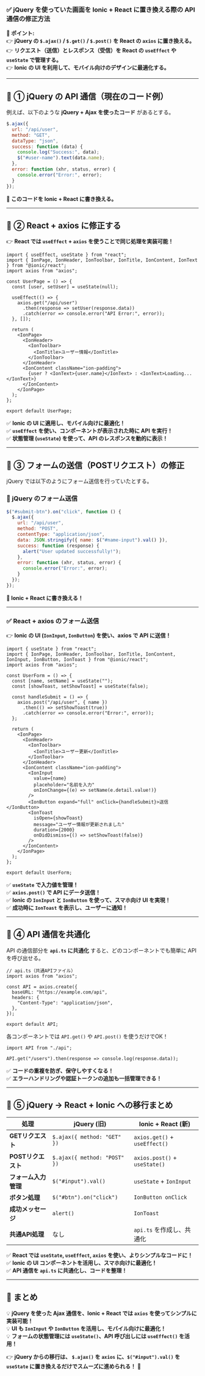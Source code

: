 ### **✅ jQuery を使っていた画面を Ionic + React に置き換える際の API 通信の修正方法**
**📌 ポイント:**  
👉 **jQuery の `$.ajax()` / `$.get()` / `$.post()` を React の `axios` に置き換える。**  
👉 **リクエスト（送信）とレスポンス（受信）を React の `useEffect` や `useState` で管理する。**  
👉 **Ionic の UI を利用して、モバイル向けのデザインに最適化する。**  

---

## **🔹 ① jQuery の API 通信（現在のコード例）**
例えば、以下のような **jQuery + Ajax を使ったコード** があるとする。

```js
$.ajax({
  url: "/api/user",
  method: "GET",
  dataType: "json",
  success: function (data) {
    console.log("Success:", data);
    $("#user-name").text(data.name);
  },
  error: function (xhr, status, error) {
    console.error("Error:", error);
  }
});
```
**📌 このコードを Ionic + React に書き換える。**

---

## **🔹 ② React + axios に修正する**
👉 **React では `useEffect` + `axios` を使うことで同じ処理を実装可能！**  

```tsx
import { useEffect, useState } from "react";
import { IonPage, IonHeader, IonToolbar, IonTitle, IonContent, IonText } from "@ionic/react";
import axios from "axios";

const UserPage = () => {
  const [user, setUser] = useState(null);

  useEffect(() => {
    axios.get("/api/user")
      .then(response => setUser(response.data))
      .catch(error => console.error("API Error:", error));
  }, []);

  return (
    <IonPage>
      <IonHeader>
        <IonToolbar>
          <IonTitle>ユーザー情報</IonTitle>
        </IonToolbar>
      </IonHeader>
      <IonContent className="ion-padding">
        {user ? <IonText>{user.name}</IonText> : <IonText>Loading...</IonText>}
      </IonContent>
    </IonPage>
  );
};

export default UserPage;
```

✅ **Ionic の UI に適用し、モバイル向けに最適化！**  
✅ **`useEffect` を使い、コンポーネントが表示された時に API を実行！**  
✅ **状態管理 (`useState`) を使って、API のレスポンスを動的に表示！**  

---

## **🔹 ③ フォームの送信（POSTリクエスト）の修正**
jQuery では以下のようにフォーム送信を行っていたとする。

### **📌 jQuery のフォーム送信**
```js
$("#submit-btn").on("click", function () {
  $.ajax({
    url: "/api/user",
    method: "POST",
    contentType: "application/json",
    data: JSON.stringify({ name: $("#name-input").val() }),
    success: function (response) {
      alert("User updated successfully!");
    },
    error: function (xhr, status, error) {
      console.error("Error:", error);
    }
  });
});
```
**📌 Ionic + React に書き換える！**

---

### **✅ React + axios のフォーム送信**
👉 **Ionic の UI (`IonInput`, `IonButton`) を使い、axios で API に送信！**  

```tsx
import { useState } from "react";
import { IonPage, IonHeader, IonToolbar, IonTitle, IonContent, IonInput, IonButton, IonToast } from "@ionic/react";
import axios from "axios";

const UserForm = () => {
  const [name, setName] = useState("");
  const [showToast, setShowToast] = useState(false);

  const handleSubmit = () => {
    axios.post("/api/user", { name })
      .then(() => setShowToast(true))
      .catch(error => console.error("Error:", error));
  };

  return (
    <IonPage>
      <IonHeader>
        <IonToolbar>
          <IonTitle>ユーザー更新</IonTitle>
        </IonToolbar>
      </IonHeader>
      <IonContent className="ion-padding">
        <IonInput 
          value={name} 
          placeholder="名前を入力" 
          onIonChange={(e) => setName(e.detail.value!)}
        />
        <IonButton expand="full" onClick={handleSubmit}>送信</IonButton>
        <IonToast
          isOpen={showToast}
          message="ユーザー情報が更新されました"
          duration={2000}
          onDidDismiss={() => setShowToast(false)}
        />
      </IonContent>
    </IonPage>
  );
};

export default UserForm;
```

✅ **`useState` で入力値を管理！**  
✅ **`axios.post()` で API にデータ送信！**  
✅ **Ionic の `IonInput` と `IonButton` を使って、スマホ向け UI を実現！**  
✅ **成功時に `IonToast` を表示し、ユーザーに通知！**  

---

## **🔹 ④ API 通信を共通化**
API の通信部分を **`api.ts` に共通化** すると、どのコンポーネントでも簡単に API を呼び出せる。

```tsx
// api.ts（共通APIファイル）
import axios from "axios";

const API = axios.create({
  baseURL: "https://example.com/api",
  headers: {
    "Content-Type": "application/json",
  },
});

export default API;
```
各コンポーネントでは `API.get()` や `API.post()` を使うだけでOK！
```tsx
import API from "./api";

API.get("/users").then(response => console.log(response.data));
```

✅ **コードの重複を防ぎ、保守しやすくなる！**  
✅ **エラーハンドリングや認証トークンの追加も一括管理できる！**  

---

## **🔹 ⑤ jQuery → React + Ionic への移行まとめ**
| **処理** | **jQuery (旧)** | **Ionic + React (新)** |
|----------|-----------------|-----------------|
| **GETリクエスト** | `$.ajax({ method: "GET" })` | `axios.get()` + `useEffect()` |
| **POSTリクエスト** | `$.ajax({ method: "POST" })` | `axios.post()` + `useState()` |
| **フォーム入力管理** | `$("#input").val()` | `useState` + `IonInput` |
| **ボタン処理** | `$("#btn").on("click")` | `IonButton onClick` |
| **成功メッセージ** | `alert()` | `IonToast` |
| **共通API処理** | なし | `api.ts` を作成し、共通化 |

✅ **React では `useState`, `useEffect`, `axios` を使い、よりシンプルなコードに！**  
✅ **Ionic の UI コンポーネントを活用し、スマホ向けに最適化！**  
✅ **API 通信を `api.ts` に共通化し、コードを整理！**  

---

## **🚀 まとめ**
💡 **jQuery を使った Ajax 通信を、Ionic + React では `axios` を使ってシンプルに実装可能！**  
💡 **UI も `IonInput` や `IonButton` を活用し、モバイル向けに最適化！**  
💡 **フォームの状態管理には `useState()`、API 呼び出しには `useEffect()` を活用！**  

👉 **jQuery からの移行は、 `$.ajax()` を `axios` に、`$("#input").val()` を `useState` に置き換えるだけでスムーズに進められる！** 🚀